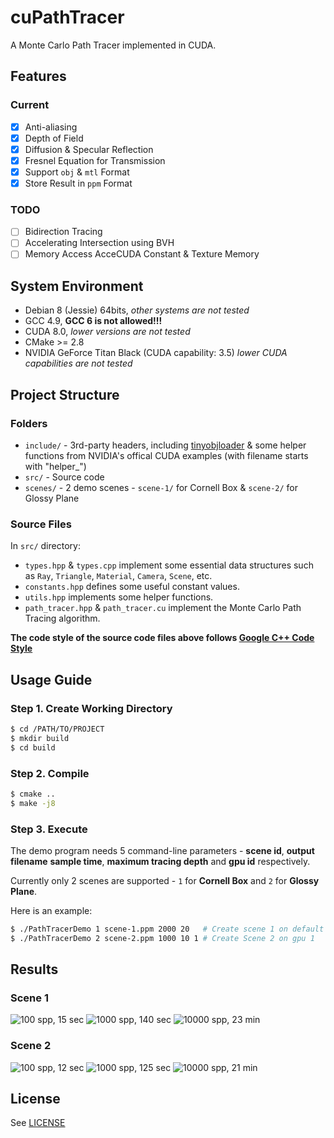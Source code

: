 # cuPathTracer
A Monte Carlo Path Tracer implemented in CUDA.

## Features

### Current

- [x] Anti-aliasing
- [x] Depth of Field
- [x] Diffusion & Specular Reflection
- [x] Fresnel Equation for Transmission
- [x] Support `obj` & `mtl` Format
- [x] Store Result in `ppm` Format

### TODO

- [ ] Bidirection Tracing
- [ ] Accelerating Intersection using BVH
- [ ] Memory Access AcceCUDA Constant & Texture Memory 

## System Environment

+ Debian 8 (Jessie) 64bits, *other systems are not tested*
+ GCC 4.9, **GCC 6 is not allowed!!!**
+ CUDA 8.0, *lower versions are not tested*
+ CMake >= 2.8
+ NVIDIA GeForce Titan Black (CUDA capability: 3.5) *lower CUDA capabilities are not tested*

## Project Structure

### Folders

+ `include/` - 3rd-party headers, including [tinyobjloader](https://github.com/syoyo/tinyobjloader) & some helper functions from NVIDIA's offical CUDA examples (with filename starts with "helper_")
+ `src/` - Source code
+ `scenes/` - 2 demo scenes - `scene-1/` for Cornell Box & `scene-2/` for Glossy Plane

### Source Files

In `src/` directory:

+ `types.hpp` & `types.cpp` implement some essential data structures such as `Ray`, `Triangle`, `Material`, `Camera`, `Scene`, etc.
+ `constants.hpp` defines some useful constant values.
+ `utils.hpp` implements some helper functions.
+ `path_tracer.hpp` & `path_tracer.cu` implement the Monte Carlo Path Tracing algorithm.

**The code style of the source code files above follows [Google C++ Code Style](https://google.github.io/styleguide/cppguide.html)**

## Usage Guide

### Step 1. Create Working Directory

```bash
$ cd /PATH/TO/PROJECT
$ mkdir build
$ cd build
```

### Step 2. Compile

```bash
$ cmake ..
$ make -j8
```

### Step 3. Execute

The demo program needs 5 command-line parameters - **scene id**, **output filename** **sample time**, **maximum tracing depth** and **gpu id** respectively.

Currently only 2 scenes are supported - `1` for **Cornell Box** and `2` for **Glossy Plane**.

Here is an example:

```bash
$ ./PathTracerDemo 1 scene-1.ppm 2000 20   # Create scene 1 on default gpu (gpu 0)
$ ./PathTracerDemo 2 scene-2.ppm 1000 10 1 # Create Scene 2 on gpu 1
```

## Results

### Scene 1

![100 spp, 15 sec](results/scene01/100spp.ppm)
![1000 spp, 140 sec](results/scene01/1000spp.ppm)
![10000 spp, 23 min](results/scene01/10000spp.ppm)

### Scene 2

![100 spp, 12 sec](results/scene02/100spp.ppm)
![1000 spp, 125 sec](results/scene02/1000spp.ppm)
![10000 spp, 21 min](results/scene02/10000spp.ppm)

## License

See [LICENSE](LICENSE)